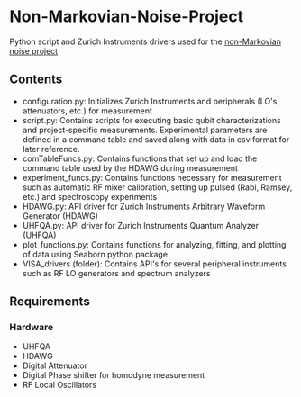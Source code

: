 # Non-Markovian-Noise-Project
Python script and Zurich Instruments drivers used for the [non-Markovian noise project](https://arxiv.org/abs/2210.01388)

## Contents

- configuration.py: Initializes Zurich Instruments and peripherals (LO's, attenuators, etc.) for measurement 
- script.py: Contains scripts for executing basic qubit characterizations and project-specific measurements. Experimental parameters are defined in a command table and saved along with data in csv format for later reference.
- comTableFuncs.py: Contains functions that set up and load the command table used by the HDAWG during measurement
- experiment_funcs.py: Contains functions necessary for measurement such as automatic RF mixer calibration, setting up pulsed (Rabi, Ramsey, etc.) and spectroscopy experiments
- HDAWG.py: API driver for Zurich Instruments Arbitrary Waveform Generator (HDAWG)
- UHFQA.py: API driver for Zurich Instruments Quantum Analyzer (UHFQA)
- plot_functions.py: Contains functions for analyzing, fitting, and plotting of data using Seaborn python package
- VISA_drivers (folder): Contains API's for several peripheral instruments such as RF LO generators and spectrum analyzers

## Requirements

### Hardware
- UHFQA
- HDAWG
- Digital Attenuator
- Digital Phase shifter for homodyne measurement
- RF Local Oscillators


